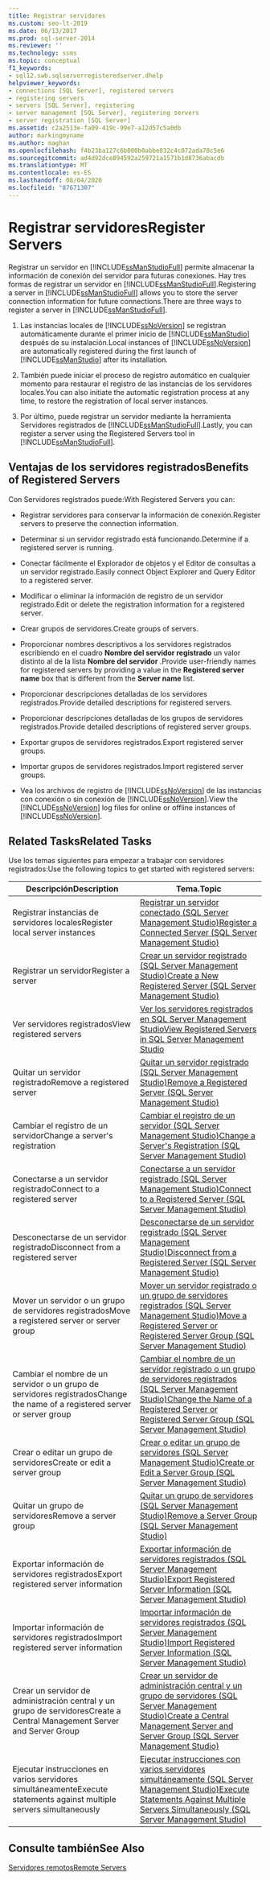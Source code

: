 ```yaml
---
title: Registrar servidores
ms.custom: seo-lt-2019
ms.date: 06/13/2017
ms.prod: sql-server-2014
ms.reviewer: ''
ms.technology: ssms
ms.topic: conceptual
f1_keywords:
- sql12.swb.sqlserverregisteredserver.dhelp
helpviewer_keywords:
- connections [SQL Server], registered servers
- registering servers
- servers [SQL Server], registering
- server management [SQL Server], registering servers
- server registration [SQL Server]
ms.assetid: c2a2513e-fa09-419c-99e7-a12d57c5a0db
author: markingmyname
ms.author: maghan
ms.openlocfilehash: f4b23ba127c6b000b0abbe832c4c072ada78c5e6
ms.sourcegitcommit: ad4d92dce894592a259721a1571b1d8736abacdb
ms.translationtype: MT
ms.contentlocale: es-ES
ms.lasthandoff: 08/04/2020
ms.locfileid: "87671307"
---
```

# <a name="register-servers"></a><span data-ttu-id="3e363-102">Registrar servidores</span><span class="sxs-lookup"><span data-stu-id="3e363-102">Register Servers</span></span>
  <span data-ttu-id="3e363-103">Registrar un servidor en [!INCLUDE[ssManStudioFull](../../includes/ssmanstudiofull-md.md)] permite almacenar la información de conexión del servidor para futuras conexiones. Hay tres formas de registrar un servidor en [!INCLUDE[ssManStudioFull](../../includes/ssmanstudiofull-md.md)].</span><span class="sxs-lookup"><span data-stu-id="3e363-103">Registering a server in [!INCLUDE[ssManStudioFull](../../includes/ssmanstudiofull-md.md)] allows you to store the server connection information for future connections.There are three ways to register a server in [!INCLUDE[ssManStudioFull](../../includes/ssmanstudiofull-md.md)].</span></span>  
  
1.  <span data-ttu-id="3e363-104">Las instancias locales de [!INCLUDE[ssNoVersion](../../includes/ssnoversion-md.md)] se registran automáticamente durante el primer inicio de [!INCLUDE[ssManStudio](../../includes/ssmanstudio-md.md)] después de su instalación.</span><span class="sxs-lookup"><span data-stu-id="3e363-104">Local instances of [!INCLUDE[ssNoVersion](../../includes/ssnoversion-md.md)] are automatically registered during the first launch of [!INCLUDE[ssManStudio](../../includes/ssmanstudio-md.md)] after its installation.</span></span>  
  
2.  <span data-ttu-id="3e363-105">También puede iniciar el proceso de registro automático en cualquier momento para restaurar el registro de las instancias de los servidores locales.</span><span class="sxs-lookup"><span data-stu-id="3e363-105">You can also initiate the automatic registration process at any time, to restore the registration of local server instances.</span></span>  
  
3.  <span data-ttu-id="3e363-106">Por último, puede registrar un servidor mediante la herramienta Servidores registrados de [!INCLUDE[ssManStudioFull](../../includes/ssmanstudiofull-md.md)].</span><span class="sxs-lookup"><span data-stu-id="3e363-106">Lastly, you can register a server using the Registered Servers tool in [!INCLUDE[ssManStudioFull](../../includes/ssmanstudiofull-md.md)].</span></span>  
  
## <a name="benefits-of-registered-servers"></a><span data-ttu-id="3e363-107">Ventajas de los servidores registrados</span><span class="sxs-lookup"><span data-stu-id="3e363-107">Benefits of Registered Servers</span></span>  
 <span data-ttu-id="3e363-108">Con Servidores registrados puede:</span><span class="sxs-lookup"><span data-stu-id="3e363-108">With Registered Servers you can:</span></span>  
  
-   <span data-ttu-id="3e363-109">Registrar servidores para conservar la información de conexión.</span><span class="sxs-lookup"><span data-stu-id="3e363-109">Register servers to preserve the connection information.</span></span>  
  
-   <span data-ttu-id="3e363-110">Determinar si un servidor registrado está funcionando.</span><span class="sxs-lookup"><span data-stu-id="3e363-110">Determine if a registered server is running.</span></span>  
  
-   <span data-ttu-id="3e363-111">Conectar fácilmente el Explorador de objetos y el Editor de consultas a un servidor registrado.</span><span class="sxs-lookup"><span data-stu-id="3e363-111">Easily connect Object Explorer and Query Editor to a registered server.</span></span>  
  
-   <span data-ttu-id="3e363-112">Modificar o eliminar la información de registro de un servidor registrado.</span><span class="sxs-lookup"><span data-stu-id="3e363-112">Edit or delete the registration information for a registered server.</span></span>  
  
-   <span data-ttu-id="3e363-113">Crear grupos de servidores.</span><span class="sxs-lookup"><span data-stu-id="3e363-113">Create groups of servers.</span></span>  
  
-   <span data-ttu-id="3e363-114">Proporcionar nombres descriptivos a los servidores registrados escribiendo en el cuadro **Nombre del servidor registrado** un valor distinto al de la lista **Nombre del servidor** .</span><span class="sxs-lookup"><span data-stu-id="3e363-114">Provide user-friendly names for registered servers by providing a value in the **Registered server name** box that is different from the **Server name** list.</span></span>  
  
-   <span data-ttu-id="3e363-115">Proporcionar descripciones detalladas de los servidores registrados.</span><span class="sxs-lookup"><span data-stu-id="3e363-115">Provide detailed descriptions for registered servers.</span></span>  
  
-   <span data-ttu-id="3e363-116">Proporcionar descripciones detalladas de los grupos de servidores registrados.</span><span class="sxs-lookup"><span data-stu-id="3e363-116">Provide detailed descriptions of registered server groups.</span></span>  
  
-   <span data-ttu-id="3e363-117">Exportar grupos de servidores registrados.</span><span class="sxs-lookup"><span data-stu-id="3e363-117">Export registered server groups.</span></span>  
  
-   <span data-ttu-id="3e363-118">Importar grupos de servidores registrados.</span><span class="sxs-lookup"><span data-stu-id="3e363-118">Import registered server groups.</span></span>  
  
-   <span data-ttu-id="3e363-119">Vea los archivos de registro de [!INCLUDE[ssNoVersion](../../includes/ssnoversion-md.md)] de las instancias con conexión o sin conexión de [!INCLUDE[ssNoVersion](../../includes/ssnoversion-md.md)].</span><span class="sxs-lookup"><span data-stu-id="3e363-119">View the [!INCLUDE[ssNoVersion](../../includes/ssnoversion-md.md)] log files for online or offline instances of [!INCLUDE[ssNoVersion](../../includes/ssnoversion-md.md)].</span></span>  
  
## <a name="related-tasks"></a><span data-ttu-id="3e363-120">Related Tasks</span><span class="sxs-lookup"><span data-stu-id="3e363-120">Related Tasks</span></span>  
 <span data-ttu-id="3e363-121">Use los temas siguientes para empezar a trabajar con servidores registrados:</span><span class="sxs-lookup"><span data-stu-id="3e363-121">Use the following topics to get started with registered servers:</span></span>  
  
|<span data-ttu-id="3e363-122">**Descripción**</span><span class="sxs-lookup"><span data-stu-id="3e363-122">**Description**</span></span>|<span data-ttu-id="3e363-123">**Tema.**</span><span class="sxs-lookup"><span data-stu-id="3e363-123">**Topic**</span></span>|  
|---------------------|---------------|  
|<span data-ttu-id="3e363-124">Registrar instancias de servidores locales</span><span class="sxs-lookup"><span data-stu-id="3e363-124">Register local server instances</span></span>|[<span data-ttu-id="3e363-125">Registrar un servidor conectado &#40;SQL Server Management Studio&#41;</span><span class="sxs-lookup"><span data-stu-id="3e363-125">Register a Connected Server &#40;SQL Server Management Studio&#41;</span></span>](register-a-connected-server-sql-server-management-studio.md)|  
|<span data-ttu-id="3e363-126">Registrar un servidor</span><span class="sxs-lookup"><span data-stu-id="3e363-126">Register a server</span></span>|[<span data-ttu-id="3e363-127">Crear un servidor registrado &#40;SQL Server Management Studio&#41;</span><span class="sxs-lookup"><span data-stu-id="3e363-127">Create a New Registered Server &#40;SQL Server Management Studio&#41;</span></span>](create-a-new-registered-server-sql-server-management-studio.md)|  
|<span data-ttu-id="3e363-128">Ver servidores registrados</span><span class="sxs-lookup"><span data-stu-id="3e363-128">View registered servers</span></span>|[<span data-ttu-id="3e363-129">Ver los servidores registrados en SQL Server Management Studio</span><span class="sxs-lookup"><span data-stu-id="3e363-129">View Registered Servers in SQL Server Management Studio</span></span>](view-registered-servers-in-sql-server-management-studio.md)|  
|<span data-ttu-id="3e363-130">Quitar un servidor registrado</span><span class="sxs-lookup"><span data-stu-id="3e363-130">Remove a registered server</span></span>|[<span data-ttu-id="3e363-131">Quitar un servidor registrado &#40;SQL Server Management Studio&#41;</span><span class="sxs-lookup"><span data-stu-id="3e363-131">Remove a Registered Server &#40;SQL Server Management Studio&#41;</span></span>](remove-a-registered-server-sql-server-management-studio.md)|  
|<span data-ttu-id="3e363-132">Cambiar el registro de un servidor</span><span class="sxs-lookup"><span data-stu-id="3e363-132">Change a server's registration</span></span>|[<span data-ttu-id="3e363-133">Cambiar el registro de un servidor &#40;SQL Server Management Studio&#41;</span><span class="sxs-lookup"><span data-stu-id="3e363-133">Change a Server's Registration &#40;SQL Server Management Studio&#41;</span></span>](change-a-server-s-registration-sql-server-management-studio.md)|  
|<span data-ttu-id="3e363-134">Conectarse a un servidor registrado</span><span class="sxs-lookup"><span data-stu-id="3e363-134">Connect to a registered server</span></span>|[<span data-ttu-id="3e363-135">Conectarse a un servidor registrado &#40;SQL Server Management Studio&#41;</span><span class="sxs-lookup"><span data-stu-id="3e363-135">Connect to a Registered Server &#40;SQL Server Management Studio&#41;</span></span>](connect-to-a-registered-server-sql-server-management-studio.md)|  
|<span data-ttu-id="3e363-136">Desconectarse de un servidor registrado</span><span class="sxs-lookup"><span data-stu-id="3e363-136">Disconnect from a registered server</span></span>|[<span data-ttu-id="3e363-137">Desconectarse de un servidor registrado &#40;SQL Server Management Studio&#41;</span><span class="sxs-lookup"><span data-stu-id="3e363-137">Disconnect from a Registered Server &#40;SQL Server Management Studio&#41;</span></span>](disconnect-from-a-registered-server-sql-server-management-studio.md)|  
|<span data-ttu-id="3e363-138">Mover un servidor o un grupo de servidores registrados</span><span class="sxs-lookup"><span data-stu-id="3e363-138">Move a registered server or server group</span></span>|[<span data-ttu-id="3e363-139">Mover un servidor registrado o un grupo de servidores registrados &#40;SQL Server Management Studio&#41;</span><span class="sxs-lookup"><span data-stu-id="3e363-139">Move a Registered Server or Registered Server Group &#40;SQL Server Management Studio&#41;</span></span>](move-a-registered-server-or-registered-server-group.md)|  
|<span data-ttu-id="3e363-140">Cambiar el nombre de un servidor o un grupo de servidores registrados</span><span class="sxs-lookup"><span data-stu-id="3e363-140">Change the name of a registered server or server group</span></span>|[<span data-ttu-id="3e363-141">Cambiar el nombre de un servidor registrado o un grupo de servidores registrados &#40;SQL Server Management Studio&#41;</span><span class="sxs-lookup"><span data-stu-id="3e363-141">Change the Name of a Registered Server or Registered Server Group &#40;SQL Server Management Studio&#41;</span></span>](change-the-name-of-registered-server-or-registered-server-group.md)|  
|<span data-ttu-id="3e363-142">Crear o editar un grupo de servidores</span><span class="sxs-lookup"><span data-stu-id="3e363-142">Create or edit a server group</span></span>|[<span data-ttu-id="3e363-143">Crear o editar un grupo de servidores &#40;SQL Server Management Studio&#41;</span><span class="sxs-lookup"><span data-stu-id="3e363-143">Create or Edit a Server Group &#40;SQL Server Management Studio&#41;</span></span>](create-or-edit-a-server-group-sql-server-management-studio.md)|  
|<span data-ttu-id="3e363-144">Quitar un grupo de servidores</span><span class="sxs-lookup"><span data-stu-id="3e363-144">Remove a server group</span></span>|[<span data-ttu-id="3e363-145">Quitar un grupo de servidores &#40;SQL Server Management Studio&#41;</span><span class="sxs-lookup"><span data-stu-id="3e363-145">Remove a Server Group &#40;SQL Server Management Studio&#41;</span></span>](remove-a-server-group-sql-server-management-studio.md)|  
|<span data-ttu-id="3e363-146">Exportar información de servidores registrados</span><span class="sxs-lookup"><span data-stu-id="3e363-146">Export registered server information</span></span>|[<span data-ttu-id="3e363-147">Exportar información de servidores registrados &#40;SQL Server Management Studio&#41;</span><span class="sxs-lookup"><span data-stu-id="3e363-147">Export Registered Server Information &#40;SQL Server Management Studio&#41;</span></span>](export-registered-server-information-sql-server-management-studio.md)|  
|<span data-ttu-id="3e363-148">Importar información de servidores registrados</span><span class="sxs-lookup"><span data-stu-id="3e363-148">Import registered server information</span></span>|[<span data-ttu-id="3e363-149">Importar información de servidores registrados &#40;SQL Server Management Studio&#41;</span><span class="sxs-lookup"><span data-stu-id="3e363-149">Import Registered Server Information &#40;SQL Server Management Studio&#41;</span></span>](import-registered-server-information-sql-server-management-studio.md)|  
|<span data-ttu-id="3e363-150">Crear un servidor de administración central y un grupo de servidores</span><span class="sxs-lookup"><span data-stu-id="3e363-150">Create a Central Management Server and Server Group</span></span>|[<span data-ttu-id="3e363-151">Crear un servidor de administración central y un grupo de servidores &#40;SQL Server Management Studio&#41;</span><span class="sxs-lookup"><span data-stu-id="3e363-151">Create a Central Management Server and Server Group &#40;SQL Server Management Studio&#41;</span></span>](create-a-central-management-server-and-server-group.md)|  
|<span data-ttu-id="3e363-152">Ejecutar instrucciones en varios servidores simultáneamente</span><span class="sxs-lookup"><span data-stu-id="3e363-152">Execute statements against multiple servers simultaneously</span></span>|[<span data-ttu-id="3e363-153">Ejecutar instrucciones con varios servidores simultáneamente &#40;SQL Server Management Studio&#41;</span><span class="sxs-lookup"><span data-stu-id="3e363-153">Execute Statements Against Multiple Servers Simultaneously &#40;SQL Server Management Studio&#41;</span></span>](execute-statements-against-multiple-servers-simultaneously.md)|  
  
## <a name="see-also"></a><span data-ttu-id="3e363-154">Consulte también</span><span class="sxs-lookup"><span data-stu-id="3e363-154">See Also</span></span>  
 [<span data-ttu-id="3e363-155">Servidores remotos</span><span class="sxs-lookup"><span data-stu-id="3e363-155">Remote Servers</span></span>](../../database-engine/configure-windows/remote-servers.md)  
  
  
